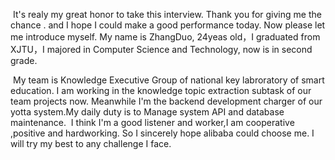 ​		It's realy my great honor to take this interview. Thank you for giving me the chance . and I hope I could make a good performance today. Now please let me introduce myself. My name is ZhangDuo, 24yeas old，I graduated from XJTU，I majored in Computer Science and Technology, now is in second grade.

​        My team is Knowledge Executive  Group of  national key labroratory of smart education. I am  working in the  knowledge topic extraction subtask of our team projects now. Meanwhile  I'm the backend development charger of our yotta system.My daily duty is to Manage system API and database  maintenance.
​        I think I'm a good listener and worker,I am cooperative ,positive and hardworking. So I sincerely hope alibaba could choose me. I will try my best to any challenge I face.